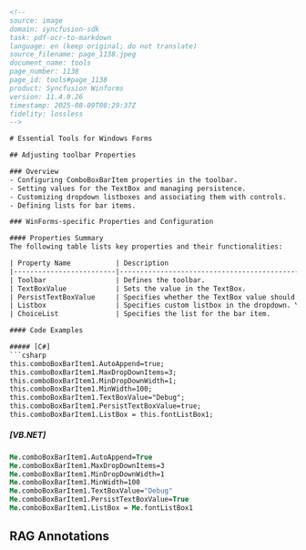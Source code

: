 ```html
<!-- 
source: image
domain: syncfusion-sdk
task: pdf-ocr-to-markdown
language: en (keep original; do not translate)
source_filename: page_1138.jpeg
document_name: tools
page_number: 1138
page_id: tools#page_1138
product: Syncfusion Winforms
version: 11.4.0.26
timestamp: 2025-08-09T08:29:37Z
fidelity: lossless
-->

# Essential Tools for Windows Forms

## Adjusting toolbar Properties

### Overview
- Configuring ComboBoxBarItem properties in the toolbar.
- Setting values for the TextBox and managing persistence.
- Customizing dropdown listboxes and associating them with controls.
- Defining lists for bar items.

### WinForms-specific Properties and Configuration

#### Properties Summary
The following table lists key properties and their functionalities:

| Property Name           | Description                                                                 |
|-------------------------|-----------------------------------------------------------------------------|
| Toolbar                 | Defines the toolbar.                                                        |
| TextBoxValue            | Sets the value in the TextBox.                                              |
| PersistTextBoxValue     | Specifies whether the TextBox value should be persisted after the application is shutdown. |
| Listbox                 | Specifies custom listbox in the dropdown. You can drag and drop a FontListControl for ex, and associate it to the ComboBoxBarItem using this property. |
| ChoiceList              | Specifies the list for the bar item.                                         |

#### Code Examples

##### [C#]
```csharp
this.comboBoxBarItem1.AutoAppend=true;
this.comboBoxBarItem1.MaxDropDownItems=3;
this.comboBoxBarItem1.MinDropDownWidth=1;
this.comboBoxBarItem1.MinWidth=100;
this.comboBoxBarItem1.TextBoxValue="Debug";
this.comboBoxBarItem1.PersistTextBoxValue=true;
this.comboBoxBarItem1.ListBox = this.fontListBox1;
```

##### [VB.NET]
```vb
Me.comboBoxBarItem1.AutoAppend=True
Me.comboBoxBarItem1.MaxDropDownItems=3
Me.comboBoxBarItem1.MinDropDownWidth=1
Me.comboBoxBarItem1.MinWidth=100
Me.comboBoxBarItem1.TextBoxValue="Debug"
Me.comboBoxBarItem1.PersistTextBoxValue=True
Me.comboBoxBarItem1.ListBox = Me.fontListBox1
```

## RAG Annotations
<!-- tags: tools, windows forms, toolbar, ComboBoxBarItem, TextBoxValue, PersistTextBoxValue, Listbox, ChoiceList, code examples, config, combo box item, font list control keywords: toolbar, dropdown list, custom listbox, value persistence, bar item, list configuration, Windows Forms, C#, .NET, Syncfusion -->
```